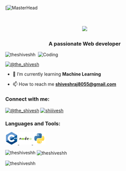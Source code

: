 [![MasterHead](https://1.bp.blogspot.com/-7A4WynwLsMw/XbBpCXG8fHI/AAAAAAAAMt4/uOa1bpLskYgrwGbllhSu2SDj_Mig8SXJQCLcBGAsYHQ/s1600/2000_600px.gif)
<h1 align="center">
  <a href="https://git.io/typing-svg">
    <img src="https://readme-typing-svg.herokuapp.com/?lines=Hi+There!+👋;+Myself+Shivesh+Raj!;&center=true&size=30">
  </a>
</h1>
<h3 align="center">A passionate Web developer </h3>
<img align="right" alt="Coding" width="400" src="https://i.ytimg.com/vi/Tn0cNfL1kds/maxresdefault.jpg">

<p align="left"> <img src="https://komarev.com/ghpvc/?username=theshiveshh&label=Profile%20views&color=0e75b6&style=flat" alt="theshiveshh" /> </p>

<p align="left"> <a href="https://twitter.com/@the_shivesh" target="blank"><img src="https://img.shields.io/twitter/follow/@the_shivesh?logo=twitter&style=for-the-badge" alt="@the_shivesh" /></a> </p>

- 🌱 I’m currently learning **Machine Learning**

- 📫 How to reach me **shiveshraj8055@gmail.com**

<h3 align="left">Connect with me:</h3>
<p align="left">
<a href="https://twitter.com/@the_shivesh" target="blank"><img align="center" src="https://raw.githubusercontent.com/rahuldkjain/github-profile-readme-generator/master/src/images/icons/Social/twitter.svg" alt="@the_shivesh" height="30" width="40" /></a>
<a href="https://instagram.com/shiiivesh" target="blank"><img align="center" src="https://raw.githubusercontent.com/rahuldkjain/github-profile-readme-generator/master/src/images/icons/Social/instagram.svg" alt="shiiivesh" height="30" width="40" /></a>
</p>

<h3 align="left">Languages and Tools:</h3>
<p align="left"> <a href="https://www.w3schools.com/cpp/" target="_blank" rel="noreferrer"> <img src="https://raw.githubusercontent.com/devicons/devicon/master/icons/cplusplus/cplusplus-original.svg" alt="cplusplus" width="40" height="40"/> </a> <a href="https://nodejs.org" target="_blank" rel="noreferrer"> <img src="https://raw.githubusercontent.com/devicons/devicon/master/icons/nodejs/nodejs-original-wordmark.svg" alt="nodejs" width="40" height="40"/> </a> <a href="https://www.python.org" target="_blank" rel="noreferrer"> <img src="https://raw.githubusercontent.com/devicons/devicon/master/icons/python/python-original.svg" alt="python" width="40" height="40"/> </a> </p>

<p><img align="left" src="https://github-readme-stats.vercel.app/api/top-langs?username=theshiveshh&show_icons=true&locale=en&layout=compact" alt="theshiveshh" /></p>

<p>&nbsp;<img align="center" src="https://github-readme-stats.vercel.app/api?username=theshiveshh&show_icons=true&locale=en" alt="theshiveshh" /></p>

<p><img align="center" src="https://github-readme-streak-stats.herokuapp.com/?user=theshiveshh&" alt="theshiveshh" /></p>
